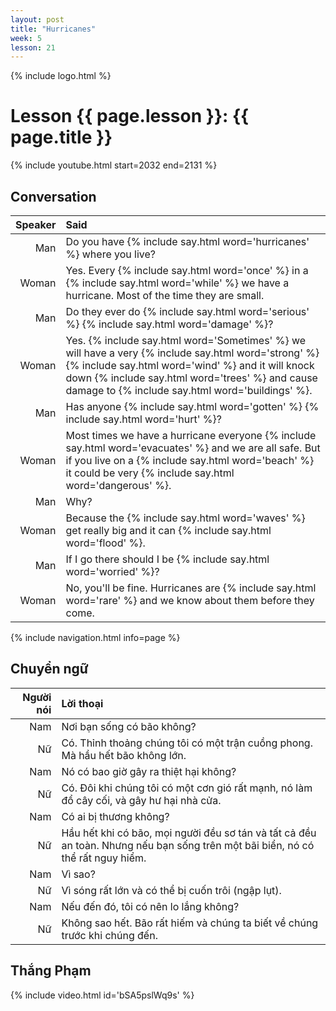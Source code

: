 ```yaml
---
layout: post
title: "Hurricanes"
week: 5
lesson: 21
---
```


{% include logo.html %}

# Lesson {{ page.lesson }}: {{ page.title }}

{% include youtube.html start=2032 end=2131 %}

## Conversation

Speaker | Said
---: | :---
Man | Do you have {% include say.html word='hurricanes' %} where you live?
Woman | Yes. Every {% include say.html word='once' %} in a {% include say.html word='while' %} we have a hurricane. Most of the time they are small.
Man | Do they ever do {% include say.html word='serious' %} {% include say.html word='damage' %}?
Woman | Yes. {% include say.html word='Sometimes' %} we will have a very {% include say.html word='strong' %} {% include say.html word='wind' %} and it will knock down {% include say.html word='trees' %} and cause damage to {% include say.html word='buildings' %}.
Man | Has anyone {% include say.html word='gotten' %} {% include say.html word='hurt' %}?
Woman | Most times we have a hurricane everyone {% include say.html word='evacuates' %} and we are all safe. But if you live on a {% include say.html word='beach' %} it could be very {% include say.html word='dangerous' %}.
Man | Why?
Woman | Because the {% include say.html word='waves' %} get really big and it can {% include say.html word='flood' %}.
Man | If I go there should I be {% include say.html word='worried' %}?
Woman | No, you'll be fine. Hurricanes are {% include say.html word='rare' %} and we know about them before they come.

{% include navigation.html info=page %}

## Chuyển ngữ

Người nói | Lời thoại
---: | :---
Nam | Nơi bạn sống có bão không?
Nữ | Có. Thỉnh thoảng chúng tôi có một trận cuồng phong. Mà hầu hết bão không lớn.
Nam | Nó có bao giờ gây ra thiệt hại không?
Nữ | Có. Đôi khi chúng tôi có một cơn gió rất mạnh, nó làm đổ cây cối, và gây hư hại nhà cửa.
Nam | Có ai bị thương không?
Nữ | Hầu hết khi có bão, mọi người đều sơ tán và tất cả đều an toàn. Nhưng nếu bạn sống trên một bãi biển, nó có thể rất nguy hiểm.
Nam | Vì sao?
Nữ | Vì sóng rất lớn và có thể bị cuốn trôi (ngập lụt).
Nam | Nếu đến đó, tôi có nên lo lắng không?
Nữ | Không sao hết. Bão rất hiếm và chúng ta biết về chúng trước khi chúng đến.

## Thắng Phạm

{% include video.html id='bSA5pslWq9s' %}
